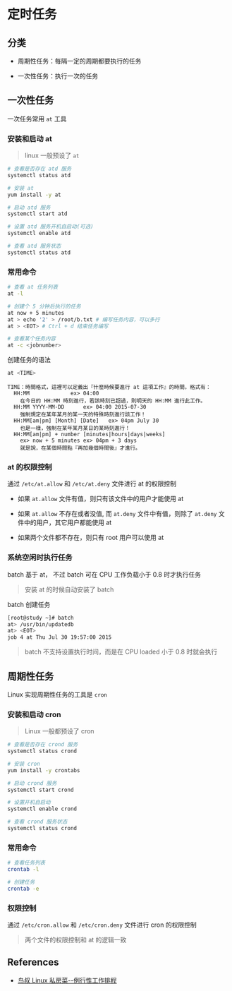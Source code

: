 # 定时任务

## 分类

- 周期性任务：每隔一定的周期都要执行的任务

- 一次性任务：执行一次的任务

## 一次性任务

一次任务常用 `at` 工具

### 安装和启动 at

> linux 一般预设了 `at`

```bash
# 查看是否存在 atd 服务
systemctl status atd

# 安装 at
yum install -y at

# 启动 atd 服务
systemctl start atd

# 设置 atd 服务开机自启动(可选)
systemctl enable atd

# 查看 atd 服务状态
systemctl status atd
```

### 常用命令

```bash
# 查看 at 任务列表
at -l

# 创建个 5 分钟后执行的任务
at now + 5 minutes
at > echo '2' > /root/b.txt # 编写任务内容，可以多行
at > <EOT> # Ctrl + d 结束任务编写

# 查看某个任务内容
at -c <jobnumber>
```

创建任务的语法

```bash
at <TIME>
```

```
TIME：時間格式，這裡可以定義出『什麼時候要進行 at 這項工作』的時間，格式有：
  HH:MM				ex> 04:00
	在今日的 HH:MM 時刻進行，若該時刻已超過，則明天的 HH:MM 進行此工作。
  HH:MM YYYY-MM-DD		ex> 04:00 2015-07-30
	強制規定在某年某月的某一天的特殊時刻進行該工作！
  HH:MM[am|pm] [Month] [Date]	ex> 04pm July 30
	也是一樣，強制在某年某月某日的某時刻進行！
  HH:MM[am|pm] + number [minutes|hours|days|weeks]
	ex> now + 5 minutes	ex> 04pm + 3 days
	就是說，在某個時間點『再加幾個時間後』才進行。
```

### at 的权限控制

通过 `/etc/at.allow` 和 `/etc/at.deny` 文件进行 at 的权限控制

- 如果 `at.allow` 文件有值，则只有该文件中的用户才能使用 at

- 如果 `at.allow` 不存在或者没值, 而 `at.deny` 文件中有值，则除了 `at.deny` 文件中的用户，其它用户都能使用 at

- 如果两个文件都不存在，则只有 root 用户可以使用 at

### 系统空闲时执行任务

batch 基于 at， 不过 batch 可在 CPU 工作负载小于 0.8 时才执行任务

> 安装 at 的时候自动安装了 batch

batch 创建任务

```bash
[root@study ~]# batch 
at> /usr/bin/updatedb
at> <EOT>
job 4 at Thu Jul 30 19:57:00 2015
```

> batch 不支持设置执行时间，而是在 CPU loaded 小于 0.8 时就会执行

## 周期性任务

Linux 实现周期性任务的工具是 `cron`

### 安装和启动 cron

> Linux 一般都预设了 cron

```bash
# 查看是否存在 crond 服务
systemctl status crond

# 安装 cron
yum install -y crontabs

# 启动 crond 服务
systemctl start crond

# 设置开机自启动
systemctl enable crond

# 查看 crond 服务状态
systemctl status crond
```

### 常用命令

```bash
# 查看任务列表
crontab -l

# 创建任务
crontab -e
```

### 权限控制

通过 `/etc/cron.allow` 和 `/etc/cron.deny` 文件进行 cron 的权限控制

> 两个文件的权限控制和 at 的逻辑一致

## References

- [鸟叔 Linux 私房菜--例行性工作排程](http://linux.vbird.org/linux_basic/0430cron.php)